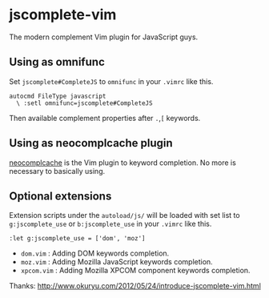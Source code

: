 jscomplete-vim
==============

The modern complement Vim plugin for JavaScript guys.

Using as omnifunc
---------------

Set `jscomplete#CompleteJS` to `omnifunc` in your `.vimrc` like this.

    autocmd FileType javascript
      \ :setl omnifunc=jscomplete#CompleteJS

Then available complement properties after `.`,`[` keywords.

Using as neocomplcache plugin
---------------------------

[neocomplcache](https://github.com/Shougo/neocomplcache) is the Vim plugin to keyword completion.
No more is necessary to basically using.

Optional extensions
-------------------

Extension scripts under the `autoload/js/` will be loaded with set list to
`g:jscomplete_use` or `b:jscomplete_use` in your `.vimrc` like this.

    :let g:jscomplete_use = ['dom', 'moz']

- `dom.vim` : Adding DOM keywords completion.
- `moz.vim` : Adding Mozilla JavaScript keywords completion.
- `xpcom.vim` : Adding Mozilla XPCOM component keywords completion.

Thanks: http://www.okuryu.com/2012/05/24/introduce-jscomplete-vim.html


